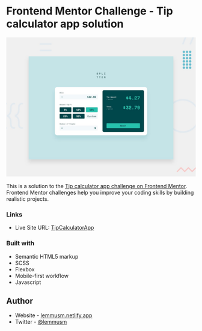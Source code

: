 # Frontend Mentor Challenge - Tip calculator app solution

![Design preview for the Tip calculator app coding challenge](./design/desktop-preview.jpg)

This is a solution to the [Tip calculator app challenge on Frontend Mentor](https://www.frontendmentor.io/challenges/tip-calculator-app-ugJNGbJUX). Frontend Mentor challenges help you improve your coding skills by building realistic projects.

### Links

- Live Site URL: [TipCalculatorApp](https://lemmusm.github.io/TipCalculatorApp/)

### Built with

- Semantic HTML5 markup
- SCSS
- Flexbox
- Mobile-first workflow
- Javascript

## Author

- Website - [lemmusm.netlify.app](https://lemmusm.netlify.app/)
- Twitter - [@lemmusm](https://www.twitter.com/lemmusm)
